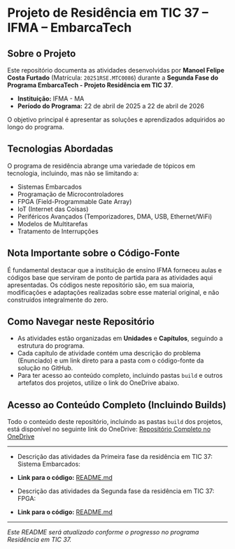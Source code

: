 # Projeto de Residência em TIC 37 – IFMA – EmbarcaTech

## Sobre o Projeto

Este repositório documenta as atividades desenvolvidas por **Manoel Felipe Costa Furtado** (Matrícula: `20251RSE.MTC0086`) durante a **Segunda Fase do Programa EmbarcaTech - Projeto Residência em TIC 37**.
- **Instituição:** IFMA - MA
- **Período do Programa:** 22 de abril de 2025 a 22 de abril de 2026

O objetivo principal é apresentar as soluções e aprendizados adquiridos ao longo do programa.

## Tecnologias Abordadas

O programa de residência abrange uma variedade de tópicos em tecnologia, incluindo, mas não se limitando a:
- Sistemas Embarcados
- Programação de Microcontroladores
- FPGA (Field-Programmable Gate Array)
- IoT (Internet das Coisas)
- Periféricos Avançados (Temporizadores, DMA, USB, Ethernet/WiFi)
- Modelos de Multitarefas
- Tratamento de Interrupções

## Nota Importante sobre o Código-Fonte

É fundamental destacar que a instituição de ensino IFMA forneceu aulas e códigos base que serviram de ponto de partida para as atividades aqui apresentadas. Os códigos neste repositório são, em sua maioria, modificações e adaptações realizadas sobre esse material original, e não construídos integralmente do zero.

## Como Navegar neste Repositório

- As atividades estão organizadas em **Unidades** e **Capítulos**, seguindo a estrutura do programa.
- Cada capítulo de atividade contém uma descrição do problema (Enunciado) e um link direto para a pasta com o código-fonte da solução no GitHub.
- Para ter acesso ao conteúdo completo, incluindo pastas `build` e outros artefatos dos projetos, utilize o link do OneDrive abaixo.

## Acesso ao Conteúdo Completo (Incluindo Builds)

Todo o conteúdo deste repositório, incluindo as pastas `build` dos projetos, está disponível no seguinte link do OneDrive:
[Repositório Completo no OneDrive](https://1drv.ms/u/c/faa9e6024cd17b33/EVEstXOcZ8pPneu2MVdEiyoBXzcnumK1d4pn0zNSxvJZLQ?e=NcoEeq)

---

- Descrição das atividades da Primeira fase da residência em TIC 37: Sistema Embarcados:
- **Link para o código:** [README.md](https://github.com/ManoelFelipe/Embarcatech_37/tree/main/Primeira_Fase_Sistemas_Embarcados/README.md)

- Descrição das atividades da Segunda fase da residência em TIC 37: FPGA:
- **Link para o código:** [README.md](https://github.com/ManoelFelipe/Embarcatech_37/tree/main/Segunda_Fase_FPGA/README.md)

---

*Este README será atualizado conforme o progresso no programa Residência em TIC 37.*